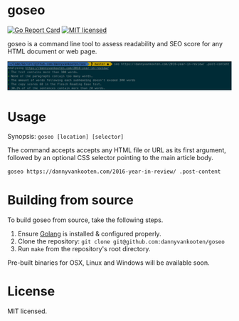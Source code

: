 goseo
======
[![Go Report Card](https://goreportcard.com/badge/github.com/dannyvankooten/goseo)](https://goreportcard.com/report/github.com/dannyvankooten/goseo)
[![MIT licensed](https://img.shields.io/badge/license-MIT-blue.svg)](https://raw.githubusercontent.com/dannyvankooten/goseo/master/LICENSE)

goseo is a command line tool to assess readability and SEO score for any HTML document or web page.

![Example of goseo](img/screenshot.png)

# Usage

Synopsis: `goseo [location] [selector]`

The command accepts accepts any HTML file or URL as its first argument, followed by an optional CSS selector pointing to the main article body.

```sh
goseo https://dannyvankooten.com/2016-year-in-review/ .post-content
```

# Building from source

To build goseo from source, take the following steps.

1. Ensure [Golang](https://golang.org/doc/install) is installed & configured properly.
2. Clone the repository: `git clone git@github.com:dannyvankooten/goseo`
3. Run `make` from the repository's root directory.

Pre-built binaries for OSX, Linux and Windows will be available soon.

# License

MIT licensed.
